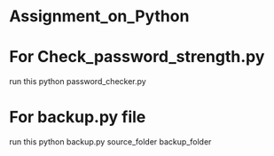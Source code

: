 # Assignment_on_Python
# For Check_password_strength.py
run this
python password_checker.py

# For backup.py file
run this 
python backup.py source_folder backup_folder
